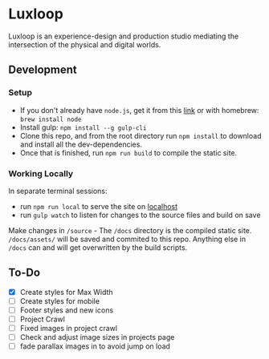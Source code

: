 # Luxloop

Luxloop is an experience-design and production studio mediating the intersection of the physical and digital worlds.


## Development

### Setup
* If you don't already have `node.js`, get it from this [link](https://nodejs.org/en/download/) or with homebrew: `brew install node`
* Install gulp: `npm install --g gulp-cli`
* Clone this repo, and from the root directory run `npm install` to download and install all the dev-dependencies. 
* Once that is finished, run `npm run build` to compile the static site.

### Working Locally
In separate terminal sessions: 
* run `npm run local` to serve the site on [localhost](http://localhost:8000)
* run `gulp watch` to listen for changes to the source files and build on save

Make changes in `/source` - The `/docs` directory is the compiled static site. `/docs/assets/` will be saved and commited to this repo. Anything else in `/docs` can and will get overwritten by the build scripts. 

## To-Do
* [x] Create styles for Max Width
* [ ] Create styles for mobile
* [ ] Footer styles and new icons
* [ ] Project Crawl
* [ ] Fixed images in project crawl
* [ ] Check and adjust image sizes in projects page
* [ ] fade parallax images in to avoid jump on load
